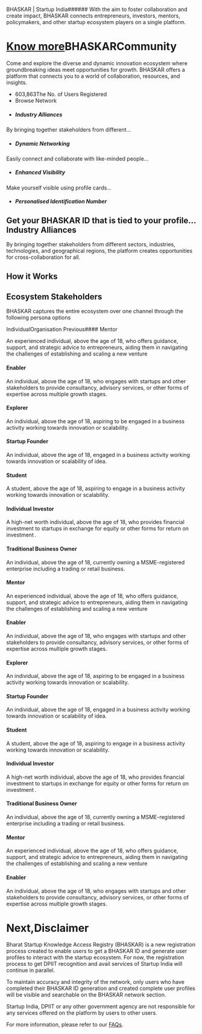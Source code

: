 BHASKAR \| Startup India###### With the aim to foster collaboration and create impact, BHASKAR connects entrepreneurs, investors, mentors, policymakers, and other startup ecosystem players on a single platform.

[Know more](/bhaskar/about)BHASKARCommunity
================

Come and explore the diverse and dynamic innovation ecosystem where groundbreaking ideas meet opportunities for growth. BHASKAR offers a platform that connects you to a world of collaboration, resources, and insights.

* 603,863The No. of Users Registered
* Browse Network
* ##### Industry Alliances

By bringing together stakeholders from different...
* ##### Dynamic Networking

Easily connect and collaborate with like\-minded people...
* ##### Enhanced Visibility

Make yourself visible using profile cards...
* ##### Personalised Identification Number

Get your BHASKAR ID that is tied to your profile...
Industry Alliances
------------------

By bringing together stakeholders from different sectors, industries, technologies, and geographical regions, the platform creates opportunities for cross\-collaboration for all.

How it Works
------------

Ecosystem Stakeholders
----------------------

BHASKAR captures the entire ecosystem over one channel through the following persona options

IndividualOrganisation Previous#### Mentor

An experienced individual, above the age of 18, who offers guidance, support, and strategic advice to entrepreneurs, aiding them in navigating the challenges of establishing and scaling a new venture

#### Enabler

An individual, above the age of 18, who engages with startups and other stakeholders to provide consultancy, advisory services, or other forms of expertise across multiple growth stages. 

#### Explorer

An individual, above the age of 18, aspiring to be engaged in a business activity working towards innovation or scalability.

#### Startup Founder

An individual, above the age of 18, engaged in a business activity working towards innovation or scalability of idea.

#### Student

A student, above the age of 18, aspiring to engage in a business activity working towards innovation or scalability.

#### Individual Investor

A high\-net worth individual, above the age of 18, who provides financial investment to startups in exchange for equity or other forms for return on investment .

#### Traditional Business Owner

An individual, above the age of 18, currently owning a MSME\-registered enterprise including a trading or retail business.

#### Mentor

An experienced individual, above the age of 18, who offers guidance, support, and strategic advice to entrepreneurs, aiding them in navigating the challenges of establishing and scaling a new venture

#### Enabler

An individual, above the age of 18, who engages with startups and other stakeholders to provide consultancy, advisory services, or other forms of expertise across multiple growth stages. 

#### Explorer

An individual, above the age of 18, aspiring to be engaged in a business activity working towards innovation or scalability.

#### Startup Founder

An individual, above the age of 18, engaged in a business activity working towards innovation or scalability of idea.

#### Student

A student, above the age of 18, aspiring to engage in a business activity working towards innovation or scalability.

#### Individual Investor

A high\-net worth individual, above the age of 18, who provides financial investment to startups in exchange for equity or other forms for return on investment .

#### Traditional Business Owner

An individual, above the age of 18, currently owning a MSME\-registered enterprise including a trading or retail business.

#### Mentor

An experienced individual, above the age of 18, who offers guidance, support, and strategic advice to entrepreneurs, aiding them in navigating the challenges of establishing and scaling a new venture

#### Enabler

An individual, above the age of 18, who engages with startups and other stakeholders to provide consultancy, advisory services, or other forms of expertise across multiple growth stages. 

 Next,Disclaimer
==========

Bharat Startup Knowledge Access Registry (BHASKAR) is a new registration process created to enable users to get a BHASKAR ID and generate user profiles to interact with the startup ecosystem. For now, the registration process to get DPIIT recognition and avail services of Startup India will continue in parallel.

To maintain accuracy and integrity of the network, only users who have completed their BHASKAR ID generation and created complete user profiles will be visible and searchable on the BHASKAR network section.

Startup India, DPIIT or any other government agency are not responsible for any services offered on the platform by users to other users.

For more information, please refer to our [FAQs](/bhaskar/about#Frequently).